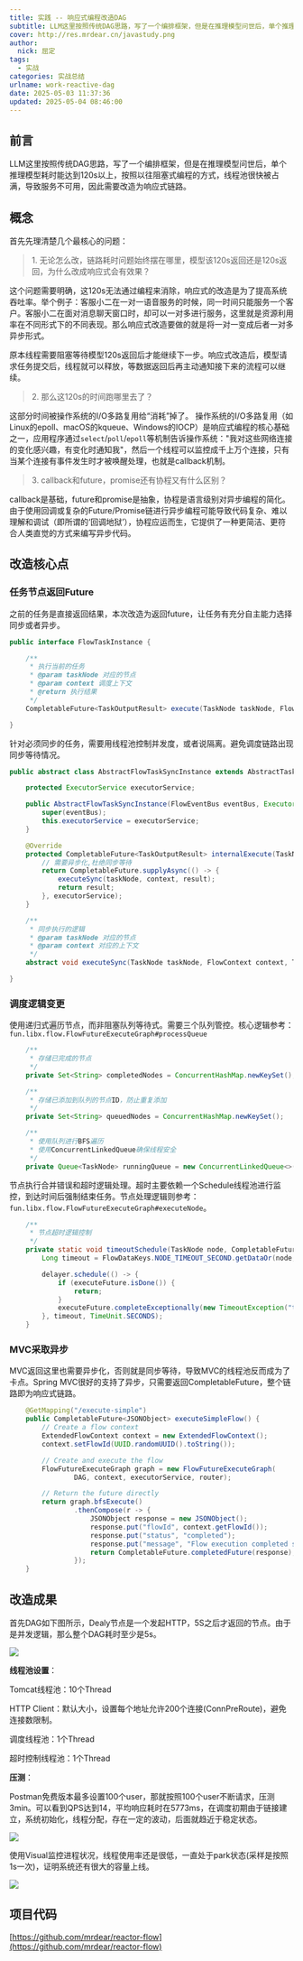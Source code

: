 ```yaml
---
title: 实践 -- 响应式编程改造DAG
subtitle: LLM这里按照传统DAG思路，写了一个编排框架，但是在推理模型问世后，单个推理模型耗时能达到120s以上，按照以往阻塞式编程的方式，线程池很快被占满，导致服务不可用，因此需要改造为响应式链路。
cover: http://res.mrdear.cn/javastudy.png
author: 
  nick: 屈定
tags:
  - 实战    
categories: 实战总结
urlname: work-reactive-dag
date: 2025-05-03 11:37:36
updated: 2025-05-04 08:46:00
---
```

## 前言

LLM这里按照传统DAG思路，写了一个编排框架，但是在推理模型问世后，单个推理模型耗时能达到120s以上，按照以往阻塞式编程的方式，线程池很快被占满，导致服务不可用，因此需要改造为响应式链路。

## 概念

首先先理清楚几个最核心的问题：

> 1\. 无论怎么改，链路耗时问题始终摆在哪里，模型该120s返回还是120s返回，为什么改成响应式会有效果？

这个问题需要明确，这120s无法通过编程来消除，响应式的改造是为了提高系统吞吐率。举个例子：客服小二在一对一语音服务的时候，同一时间只能服务一个客户。客服小二在面对消息聊天窗口时，却可以一对多进行服务，这里就是资源利用率在不同形式下的不同表现。那么响应式改造要做的就是将一对一变成后者一对多异步形式。

原本线程需要阻塞等待模型120s返回后才能继续下一步。响应式改造后，模型请求任务提交后，线程就可以释放，等数据返回后再主动通知接下来的流程可以继续。

> 2\. 那么这120s的时间跑哪里去了？

这部分时间被操作系统的I/O多路复用给“消耗”掉了。 操作系统的I/O多路复用（如Linux的epoll、macOS的kqueue、Windows的IOCP）是响应式编程的核心基础之一，应用程序通过`select`/`poll`/`epoll`等机制告诉操作系统："我对这些网络连接的变化感兴趣，有变化时通知我"，然后一个线程可以监控成千上万个连接，只有当某个连接有事件发生时才被唤醒处理，也就是callback机制。

> 3\. callback和future，promise还有协程又有什么区别？

&#x20;callback是基础，future和promise是抽象，协程是语言级别对异步编程的简化。由于使用回调或复杂的Future/Promise链进行异步编程可能导致代码复杂、难以理解和调试（即所谓的‘回调地狱’），协程应运而生，它提供了一种更简洁、更符合人类直觉的方式来编写异步代码。



## 改造核心点

### **任务节点返回Future**

之前的任务是直接返回结果，本次改造为返回future，让任务有充分自主能力选择同步或者异步。

```java
public interface FlowTaskInstance {

    /**
     * 执行当前的任务
     * @param taskNode 对应的节点
     * @param context 调度上下文
     * @return 执行结果
     */
    CompletableFuture<TaskOutputResult> execute(TaskNode taskNode, FlowContext context);

}

```

针对必须同步的任务，需要用线程池控制并发度，或者说隔离。避免调度链路出现同步等待情况。

```java
public abstract class AbstractFlowTaskSyncInstance extends AbstractTaskInstance {

    protected ExecutorService executorService;

    public AbstractFlowTaskSyncInstance(FlowEventBus eventBus, ExecutorService executorService) {
        super(eventBus);
        this.executorService = executorService;
    }

    @Override
    protected CompletableFuture<TaskOutputResult> internalExecute(TaskNode taskNode, FlowContext context, TaskOutputResult result) {
        // 需要异步化,杜绝同步等待
        return CompletableFuture.supplyAsync(() -> {
            executeSync(taskNode, context, result);
            return result;
        }, executorService);
    }

    /**
     * 同步执行的逻辑
     * @param taskNode 对应的节点
     * @param context 对应的上下文
     */
    abstract void executeSync(TaskNode taskNode, FlowContext context, TaskOutputResult result);

}
```

### 调度逻辑变更

使用递归式遍历节点，而非阻塞队列等待式。需要三个队列管控。核心逻辑参考：`fun.libx.flow.FlowFutureExecuteGraph#processQueue`

```java
    /**
     * 存储已完成的节点
     */
    private Set<String> completedNodes = ConcurrentHashMap.newKeySet();

    /**
     * 存储已添加到队列的节点ID，防止重复添加
     */
    private Set<String> queuedNodes = ConcurrentHashMap.newKeySet();

    /**
     * 使用队列进行BFS遍历
     * 使用ConcurrentLinkedQueue确保线程安全
     */
    private Queue<TaskNode> runningQueue = new ConcurrentLinkedQueue<>();
```

节点执行合并错误和超时逻辑处理。超时主要依赖一个Schedule线程池进行监控，到达时间后强制结束任务。节点处理逻辑则参考：`fun.libx.flow.FlowFutureExecuteGraph#executeNode`。

```java
    /**
     * 节点超时逻辑控制
     */
    private static void timeoutSchedule(TaskNode node, CompletableFuture<TaskOutputResult> executeFuture) {
        Long timeout = FlowDataKeys.NODE_TIMEOUT_SECOND.getDataOr(node, 20L);

        delayer.schedule(() -> {
            if (executeFuture.isDone()) {
                return;
            }
            executeFuture.completeExceptionally(new TimeoutException("task timeout"));
        }, timeout, TimeUnit.SECONDS);
    }
```

### MVC采取异步
MVC返回这里也需要异步化，否则就是同步等待，导致MVC的线程池反而成为了卡点。Spring MVC很好的支持了异步，只需要返回CompletableFuture，整个链路即为响应式链路。
```java
    @GetMapping("/execute-simple")
    public CompletableFuture<JSONObject> executeSimpleFlow() {
        // Create a flow context
        ExtendedFlowContext context = new ExtendedFlowContext();
        context.setFlowId(UUID.randomUUID().toString());

        // Create and execute the flow
        FlowFutureExecuteGraph graph = new FlowFutureExecuteGraph(
                DAG, context, executorService, router);

        // Return the future directly
        return graph.bfsExecute()
                .thenCompose(r -> {
                    JSONObject response = new JSONObject();
                    response.put("flowId", context.getFlowId());
                    response.put("status", "completed");
                    response.put("message", "Flow execution completed successfully");
                    return CompletableFuture.completedFuture(response);
                });
    }
```

## 改造成果

首先DAG如下图所示，Dealy节点是一个发起HTTP，5S之后才返回的节点。由于是并发逻辑，那么整个DAG耗时至少是5s。

![](https://resource.libx.fun/pic/2025/05/20250504192638093.png)



**线程池设置**：

Tomcat线程池：10个Thread

HTTP Client：默认大小，设置每个地址允许200个连接(ConnPreRoute)，避免连接数限制。

调度线程池：1个Thread

超时控制线程池：1个Thread



**压测**：

Postman免费版本最多设置100个user，那就按照100个user不断请求，压测3min。可以看到QPS达到14，平均响应耗时在5773ms，在调度初期由于链接建立，系统初始化，线程分配，存在一定的波动，后面就趋近于稳定状态。

![](https://resource.libx.fun/pic/2025/05/20250504192659792.png)

使用Visual监控进程状况，线程使用率还是很低，一直处于park状态(采样是按照1s一次)，证明系统还有很大的容量上线。

![](https://resource.libx.fun/pic/2025/05/20250504192715624.png)

## 项目代码
[https://github.com/mrdear/reactor-flow](https://github.com/mrdear/reactor-flow)

